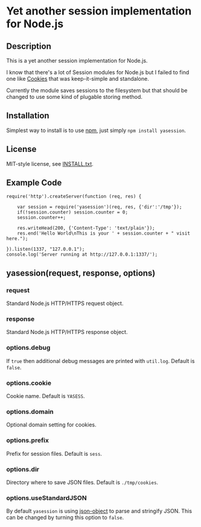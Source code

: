 
Yet another session implementation for Node.js
==============================================

Description
-----------

This is a yet another session implementation for Node.js.

I know that there's a lot of Session modules for Node.js but I failed to find 
one like [Cookies](https://github.com/jed/cookies/) that was keep-it-simple and 
standalone.

Currently the module saves sessions to the filesystem but that should be 
changed to use some kind of plugable storing method.

Installation
------------

Simplest way to install is to use [npm](http://npmjs.org/), just simply `npm install yasession`.

License
-------

MIT-style license, see [INSTALL.txt](http://github.com/jheusala/node-yasession/blob/master/LICENSE.txt).

Example Code
------------

	require('http').createServer(function (req, res) {
		
		var session = require('yasession')(req, res, {'dir':'/tmp'});
		if(!session.counter) session.counter = 0;
		session.counter++;
		
		res.writeHead(200, {'Content-Type': 'text/plain'});
		res.end('Hello World\nThis is your ' + session.counter + " visit here.");
		
	}).listen(1337, "127.0.0.1");
	console.log('Server running at http://127.0.0.1:1337/');

yasession(request, response, options)
----------------------------

### request

Standard Node.js HTTP/HTTPS request object.

### response

Standard Node.js HTTP/HTTPS response object.

### options.debug

If `true` then additional debug messages are printed with `util.log`. Default is `false`.

### options.cookie

Cookie name. Default is `YASESS`.

### options.domain

Optional domain setting for cookies.

### options.prefix

Prefix for session files. Default is `sess`.

### options.dir

Directory where to save JSON files. Default is `./tmp/cookies`.

### options.useStandardJSON

By default `yasession` is using 
[json-object](https://github.com/jheusala/node-json-object) to parse and 
stringify JSON. This can be changed by turning this option to `false`.
